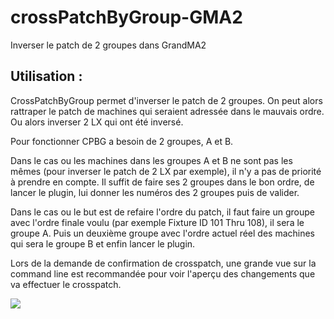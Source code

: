 # crossPatchByGroup-GMA2
Inverser le patch de 2 groupes dans GrandMA2

## Utilisation :
CrossPatchByGroup permet d'inverser le patch de 2 groupes.
On peut alors rattraper le patch de machines qui seraient adressée dans le mauvais ordre.
Ou alors inverser 2 LX qui ont été inversé.

Pour fonctionner CPBG a besoin de 2 groupes, A et B.

Dans le cas ou les machines dans les groupes A et B ne sont pas les mêmes (pour inverser le patch de 2 LX par exemple), il n'y a pas de priorité à prendre en compte. Il suffit de faire ses 2 groupes dans le bon ordre, de lancer le plugin, lui donner les numéros des 2 groupes puis de valider.

Dans le cas ou le but est de refaire l'ordre du patch, il faut faire un groupe avec l'ordre finale voulu (par exemple Fixture ID 101 Thru 108), il sera le groupe A. Puis un deuxième groupe avec l'ordre actuel réel des machines qui sera le groupe B et enfin lancer le plugin.

Lors de la demande de confirmation de crosspatch, une grande vue sur la command line est recommandée pour voir l'aperçu des changements que va effectuer le crosspatch.

![](https://i.ibb.co/TY1XDnS/apercu-du-crosspatch.jpg)
